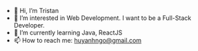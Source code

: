 - 👋 Hi, I’m Tristan
- 👀 I’m interested in Web Development. I want to be a Full-Stack Developer.
- 🌱 I’m currently learning Java, ReactJS
- 📫 How to reach me: huyanhngo@gmail.com

<!-- - 💞️ I’m looking to collaborate on ... -->
<!---
tristanhuyanhngo/tristanhuyanhngo is a ✨ special ✨ repository because its `README.md` (this file) appears on your GitHub profile.
You can click the Preview link to take a look at your changes.
--->
